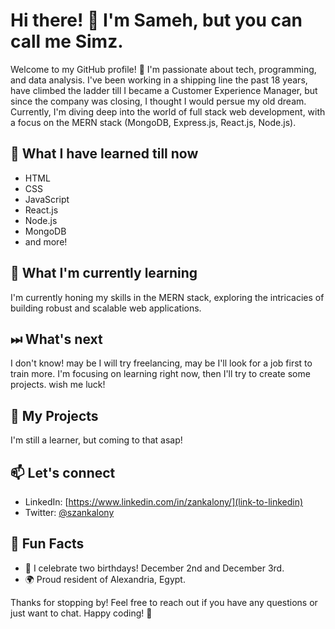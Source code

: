 # Hi there! 👋 I'm Sameh, but you can call me Simz.

Welcome to my GitHub profile! 🚀 I'm passionate about tech, programming, and data analysis. 
I've been working in a shipping line the past 18 years, have climbed the ladder till I became a Customer Experience Manager, but since the company was closing, I thought I would persue my old dream.
Currently, I'm diving deep into the world of full stack web development, with a focus on the MERN stack (MongoDB, Express.js, React.js, Node.js).

## 🔧 What I have learned till now

- HTML
- CSS
- JavaScript
- React.js
- Node.js
- MongoDB
- and more!

## 🌱 What I'm currently learning

I'm currently honing my skills in the MERN stack, exploring the intricacies of building robust and scalable web applications.

## ⏭ What's next

I don't know! may be I will try freelancing, may be I'll look for a job first to train more. I'm focusing on learning right now, then I'll try to create some projects.
wish me luck!

## 🚀 My Projects

I'm still a learner, but coming to that asap!


## 📫 Let's connect

[//]: # (Comment)

- LinkedIn: [https://www.linkedin.com/in/zankalony/](link-to-linkedin)
- Twitter: [@szankalony](https://twitter.com/szankalony)



## 🎉 Fun Facts

- 🎂 I celebrate two birthdays! December 2nd and December 3rd.
- 🌍 Proud resident of Alexandria, Egypt.

Thanks for stopping by! Feel free to reach out if you have any questions or just want to chat. Happy coding! 🚀
